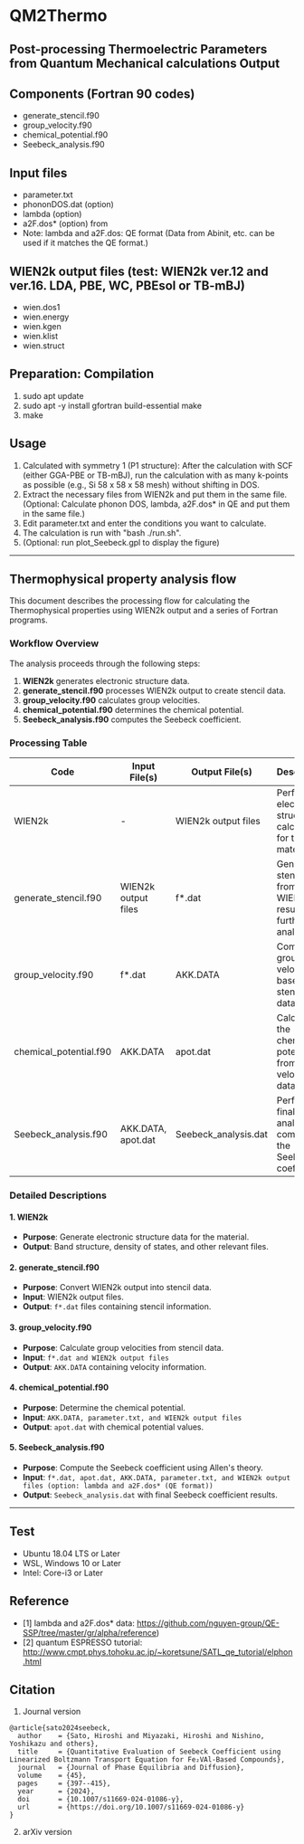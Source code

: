 # QM2Thermo
## Post-processing Thermoelectric Parameters from Quantum Mechanical calculations Output


## Components (Fortran 90 codes)
- generate_stencil.f90
- group_velocity.f90
- chemical_potential.f90
- Seebeck_analysis.f90


## Input files
- parameter.txt
- phononDOS.dat (option)
- lambda (option)
- a2F.dos* (option) from 
- Note: lambda and a2F.dos: QE format (Data from Abinit, etc. can be used if it matches the QE format.)


## WIEN2k output files (test: WIEN2k ver.12 and ver.16. LDA, PBE, WC, PBEsol or TB-mBJ)
- wien.dos1
- wien.energy
- wien.kgen
- wien.klist
- wien.struct


## Preparation: Compilation
1. sudo apt update
2. sudo apt -y install gfortran build-essential make
3. make


## Usage
1. Calculated with symmetry 1 (P1 structure): After the calculation with SCF (either GGA-PBE or TB-mBJ), run the calculation with as many k-points as possible (e.g., Si 58 x 58 x 58 mesh) without shifting in DOS.
2. Extract the necessary files from WIEN2k and put them in the same file. (Optional: Calculate phonon DOS, lambda, a2F.dos* in QE and put them in the same file.)
3. Edit parameter.txt and enter the conditions you want to calculate.
4. The calculation is run with "bash ./run.sh".
5. (Optional: run plot_Seebeck.gpl to display the figure)

---

## Thermophysical property analysis flow

This document describes the processing flow for calculating the Thermophysical properties using WIEN2k output and a series of Fortran programs.

### Workflow Overview

The analysis proceeds through the following steps:

1. **WIEN2k** generates electronic structure data.
2. **generate_stencil.f90** processes WIEN2k output to create stencil data.
3. **group_velocity.f90** calculates group velocities.
4. **chemical_potential.f90** determines the chemical potential.
5. **Seebeck_analysis.f90** computes the Seebeck coefficient.

### Processing Table

| Code                   | Input File(s)         | Output File(s)         | Description                                                                 |
|------------------------|-----------------------|-------------------------|-----------------------------------------------------------------------------|
| WIEN2k                 | -                     | WIEN2k output files     | Performs electronic structure calculations for the material.               |
| generate_stencil.f90   | WIEN2k output files   | f*.dat                  | Generates stencil data from WIEN2k results for further analysis.           |
| group_velocity.f90     | f*.dat                | AKK.DATA                | Computes group velocities based on stencil data.                           |
| chemical_potential.f90 | AKK.DATA              | apot.dat                | Calculates the chemical potential from group velocity data.                |
| Seebeck_analysis.f90   | AKK.DATA, apot.dat    | Seebeck_analysis.dat    | Performs final analysis to compute the Seebeck coefficient.                |

### Detailed Descriptions

#### 1. WIEN2k
- **Purpose**: Generate electronic structure data for the material.
- **Output**: Band structure, density of states, and other relevant files.

#### 2. generate_stencil.f90
- **Purpose**: Convert WIEN2k output into stencil data.
- **Input**: WIEN2k output files.
- **Output**: `f*.dat` files containing stencil information.

#### 3. group_velocity.f90
- **Purpose**: Calculate group velocities from stencil data.
- **Input**: `f*.dat and WIEN2k output files`
- **Output**: `AKK.DATA` containing velocity information.

#### 4. chemical_potential.f90
- **Purpose**: Determine the chemical potential.
- **Input**: `AKK.DATA, parameter.txt, and WIEN2k output files`
- **Output**: `apot.dat` with chemical potential values.

#### 5. Seebeck_analysis.f90
- **Purpose**: Compute the Seebeck coefficient using Allen's theory.
- **Input**: `f*.dat, apot.dat, AKK.DATA, parameter.txt, and WIEN2k output files (option: lambda and a2F.dos* (QE format))`
- **Output**: `Seebeck_analysis.dat` with final Seebeck coefficient results.

---

## Test
- Ubuntu 18.04 LTS or Later
- WSL, Windows 10 or Later
- Intel: Core-i3 or Later


## Reference
- [1] lambda and a2F.dos* data: https://github.com/nguyen-group/QE-SSP/tree/master/gr/alpha/reference)
- [2] quantum ESPRESSO tutorial: http://www.cmpt.phys.tohoku.ac.jp/~koretsune/SATL_qe_tutorial/elphon.html


## Citation
1. Journal version
```
@article{sato2024seebeck,
  author    = {Sato, Hiroshi and Miyazaki, Hiroshi and Nishino, Yoshikazu and others},
  title     = {Quantitative Evaluation of Seebeck Coefficient using Linearized Boltzmann Transport Equation for Fe₂VAl-Based Compounds},
  journal   = {Journal of Phase Equilibria and Diffusion},
  volume    = {45},
  pages     = {397--415},
  year      = {2024},
  doi       = {10.1007/s11669-024-01086-y},
  url       = {https://doi.org/10.1007/s11669-024-01086-y}
}
```
2. arXiv version
```

```
